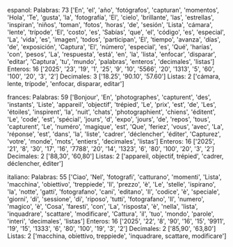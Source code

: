 espanol:
Palabras: 73 ['En', 'el', 'año', 'fotógrafos', 'capturan', 'momentos', 'Hola', 'Te', 'gusta', 'la', 'fotografía', 'El', 'cielo', 'brillante', 'las', 'estrellas', 'inspiran', 'niños', 'toman', 'fotos', 'horas', 'de', 'sesión', 'Lista', 'cámara', 'lente', 'trípode', 'El', 'costo', 'es', 'Sabías', 'que', 'el', 'código', 'es', 'especial', 'La', 'vida', 'es', 'imagen', 'todos', 'participan', 'El', 'tiempo', 'avanza', 'días', 'de', 'exposición', 'Captura', 'El', 'número', 'especial', 'es', 'Qué', 'harías', 'con', 'pesos', 'La', 'respuesta', 'está', 'en', 'la', 'lista', 'enfocar', 'disparar', 'editar', 'Captura', 'tu', 'mundo', 'palabras', 'enteros', 'decimales', 'listas']
Enteros: 16 ['2025', '23', '19', '1', '25', '9', '10', '5566', '20', '1313', '5', '60', '100', '20', '3', '2']
Decimales: 3 ['18.25', '90.10', '57.60']
Listas: 2 ['cámara, lente, trípode', 'enfocar, disparar, editar']

frances:
Palabras: 59 ['Bonjour', 'En', 'photographes', 'capturent', 'des', 'instants', 'Liste', 'appareil', 'objectif', 'trépied', 'Le', 'prix', 'est', 'de', 'Les', 'étoiles', 'inspirent', 'la', 'nuit', 'chats', 'photographient', 'chiens', 'éditent', 'Le', 'code', 'est', 'spécial', 'jours', 'd', 'expo', 'jours', 'de', 'repos', 'tous', 'capturent', 'Le', 'numéro', 'magique', 'est', 'Que', 'feriez', 'vous', 'avec', 'La', 'réponse', 'est', 'dans', 'la', 'liste', 'cadrer', 'déclencher', 'éditer', 'Capturez', 'votre', 'monde', 'mots', 'entiers', 'decimales', 'listas']
Enteros: 16 ['2025', '21', '8', '30', '17', '16', '7788', '20', '14', '1323', '6', '80', '100', '20', '3', '2']
Decimales: 2 ['88,30', '60,80']
Listas: 2 ['appareil, objectif, trépied', 'cadrer, déclencher, éditer']

italiano:
Palabras: 55 ['Ciao', 'Nel', 'fotografi', 'catturano', 'momenti', 'Lista', 'macchina', 'obiettivo', 'treppiede', 'Il', 'prezzo', 'è', 'Le', 'stelle', 'ispirano', 'la', 'notte', 'gatti', 'fotografano', 'cani', 'editano', 'Il', 'codice', 'è', 'speciale', 'giorni', 'di', 'sessione', 'di', 'riposo', 'tutti', 'fotografano', 'Il', 'numero', 'magico', 'è', 'Cosa', 'faresti', 'con', 'La', 'risposta', 'è', 'nella', 'lista', 'inquadrare', 'scattare', 'modificare', 'Cattura', 'il', 'tuo', 'mondo', 'parole', 'interi', 'decimales', 'listas']
Enteros: 16 ['2025', '22', '8', '90', '16', '15', '9911', '19', '15', '1333', '6', '80', '100', '19', '3', '2']
Decimales: 2 ['85,90', '63,80']
Listas: 2 ['macchina, obiettivo, treppiede', 'inquadrare, scattare, modificare']